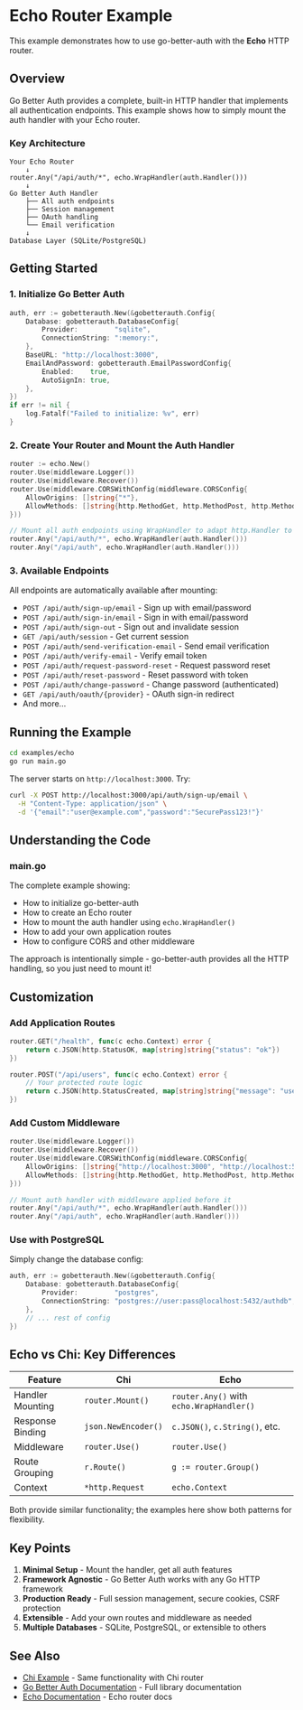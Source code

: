 # Echo Router Example

This example demonstrates how to use go-better-auth with the **Echo** HTTP router.

## Overview

Go Better Auth provides a complete, built-in HTTP handler that implements all authentication endpoints. This example shows how to simply mount the auth handler with your Echo router.

### Key Architecture

```
Your Echo Router
    ↓
router.Any("/api/auth/*", echo.WrapHandler(auth.Handler()))
    ↓
Go Better Auth Handler
    ├── All auth endpoints
    ├── Session management
    ├── OAuth handling
    └── Email verification
    ↓
Database Layer (SQLite/PostgreSQL)
```

## Getting Started

### 1. Initialize Go Better Auth

```go
auth, err := gobetterauth.New(&gobetterauth.Config{
    Database: gobetterauth.DatabaseConfig{
        Provider:         "sqlite",
        ConnectionString: ":memory:",
    },
    BaseURL: "http://localhost:3000",
    EmailAndPassword: gobetterauth.EmailPasswordConfig{
        Enabled:    true,
        AutoSignIn: true,
    },
})
if err != nil {
    log.Fatalf("Failed to initialize: %v", err)
}
```

### 2. Create Your Router and Mount the Auth Handler

```go
router := echo.New()
router.Use(middleware.Logger())
router.Use(middleware.Recover())
router.Use(middleware.CORSWithConfig(middleware.CORSConfig{
    AllowOrigins: []string{"*"},
    AllowMethods: []string{http.MethodGet, http.MethodPost, http.MethodPut, http.MethodDelete},
}))

// Mount all auth endpoints using WrapHandler to adapt http.Handler to Echo
router.Any("/api/auth/*", echo.WrapHandler(auth.Handler()))
router.Any("/api/auth", echo.WrapHandler(auth.Handler()))
```

### 3. Available Endpoints

All endpoints are automatically available after mounting:

- `POST /api/auth/sign-up/email` - Sign up with email/password
- `POST /api/auth/sign-in/email` - Sign in with email/password
- `POST /api/auth/sign-out` - Sign out and invalidate session
- `GET /api/auth/session` - Get current session
- `POST /api/auth/send-verification-email` - Send email verification
- `POST /api/auth/verify-email` - Verify email token
- `POST /api/auth/request-password-reset` - Request password reset
- `POST /api/auth/reset-password` - Reset password with token
- `POST /api/auth/change-password` - Change password (authenticated)
- `GET /api/auth/oauth/{provider}` - OAuth sign-in redirect
- And more...

## Running the Example

```bash
cd examples/echo
go run main.go
```

The server starts on `http://localhost:3000`. Try:

```bash
curl -X POST http://localhost:3000/api/auth/sign-up/email \
  -H "Content-Type: application/json" \
  -d '{"email":"user@example.com","password":"SecurePass123!"}'
```

## Understanding the Code

### main.go

The complete example showing:
- How to initialize go-better-auth
- How to create an Echo router
- How to mount the auth handler using `echo.WrapHandler()`
- How to add your own application routes
- How to configure CORS and other middleware

The approach is intentionally simple - go-better-auth provides all the HTTP handling, so you just need to mount it!

## Customization

### Add Application Routes

```go
router.GET("/health", func(c echo.Context) error {
    return c.JSON(http.StatusOK, map[string]string{"status": "ok"})
})

router.POST("/api/users", func(c echo.Context) error {
    // Your protected route logic
    return c.JSON(http.StatusCreated, map[string]string{"message": "user created"})
})
```

### Add Custom Middleware

```go
router.Use(middleware.Logger())
router.Use(middleware.Recover())
router.Use(middleware.CORSWithConfig(middleware.CORSConfig{
    AllowOrigins: []string{"http://localhost:3000", "http://localhost:5173"},
    AllowMethods: []string{http.MethodGet, http.MethodPost, http.MethodPut, http.MethodDelete},
}))

// Mount auth handler with middleware applied before it
router.Any("/api/auth/*", echo.WrapHandler(auth.Handler()))
router.Any("/api/auth", echo.WrapHandler(auth.Handler()))
```

### Use with PostgreSQL

Simply change the database config:

```go
auth, err := gobetterauth.New(&gobetterauth.Config{
    Database: gobetterauth.DatabaseConfig{
        Provider:         "postgres",
        ConnectionString: "postgres://user:pass@localhost:5432/authdb",
    },
    // ... rest of config
})
```

## Echo vs Chi: Key Differences

| Feature | Chi | Echo |
|---------|-----|------|
| Handler Mounting | `router.Mount()` | `router.Any()` with `echo.WrapHandler()` |
| Response Binding | `json.NewEncoder()` | `c.JSON()`, `c.String()`, etc. |
| Middleware | `router.Use()` | `router.Use()` |
| Route Grouping | `r.Route()` | `g := router.Group()` |
| Context | `*http.Request` | `echo.Context` |

Both provide similar functionality; the examples here show both patterns for flexibility.

## Key Points

1. **Minimal Setup** - Mount the handler, get all auth features
2. **Framework Agnostic** - Go Better Auth works with any Go HTTP framework
3. **Production Ready** - Full session management, secure cookies, CSRF protection
4. **Extensible** - Add your own routes and middleware as needed
5. **Multiple Databases** - SQLite, PostgreSQL, or extensible to others

## See Also

- [Chi Example](../chi/README.md) - Same functionality with Chi router
- [Go Better Auth Documentation](https://github.com/m-t-a97/go-better-auth) - Full library documentation
- [Echo Documentation](https://echo.labstack.com/) - Echo router docs

